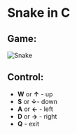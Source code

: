 # Snake in C
## Game:
![Snake](https://i.piccy.info/i9/ab0e1dd9c2ebf5377c7549c01628ce30/1607258660/31937/1408425/snake_800.jpg)
## Control:
- **W** or **↑** - up
- **S**  or **↓**- down
- **A**  or **←** - left
- **D** or **→**  - right
- **Q** - exit